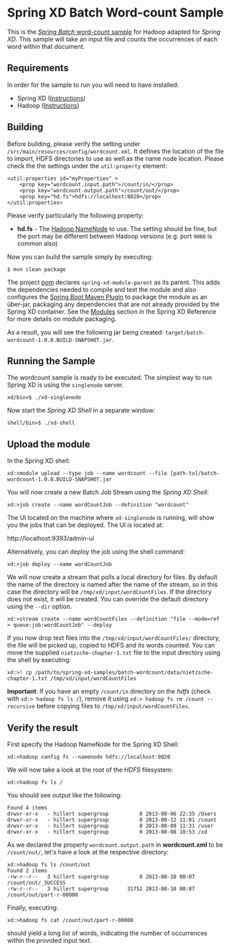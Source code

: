 Spring XD Batch Word-count Sample
=================================

This is the [*Spring Batch* word-count sample](https://github.com/SpringSource/spring-data-book/tree/master/hadoop/batch-wordcount) for Hadoop adapted for *Spring XD*. This sample will take an input file and counts the occurrences of each word within that document.

## Requirements

In order for the sample to run you will need to have installed:

* Spring XD ([Instructions](https://docs.spring.io/spring-xd/docs/current/reference/html/#getting-started))
* Hadoop ([Instructions](https://docs.spring.io/spring-xd/docs/current/reference/html/#_installing_hadoop))

## Building

Before building, please verify the setting under `/src/main/resources/config/wordcount.xml`. It defines the location of the file to import, HDFS directories to use as well as the name node location. Please check the the settings under the `util:property` element:

	<util:properties id="myProperties" >
		<prop key="wordcount.input.path">/count/in/</prop>
		<prop key="wordcount.output.path">/count/out/</prop>
		<prop key="hd.fs">hdfs://localhost:8020</prop>
	</util:properties>

Please verify particularly the following property:

* **hd.fs** - The [Hadoop NameNode](http://wiki.apache.org/hadoop/NameNode) to use. The setting should be fine, but the port may be different between Hadoop versions (e.g. port `9000` is common also)

Now you can build the sample simply by executing:

	$ mvn clean package

The project [pom][] declares `spring-xd-module-parent` as its parent. This adds the dependencies needed to compile and test the module and also configures the [Spring Boot Maven Plugin][] to package the module as an über-jar, packaging any dependencies that are not already provided by the Spring XD container. See the [Modules][] section in the Spring XD Reference for more details on module packaging.

As a result, you will see the following jar being created: `target/batch-wordcount-1.0.0.BUILD-SNAPSHOT.jar`.

## Running the Sample

The wordcount sample is ready to be executed. The simplest way to run Spring XD is using the `singlenode` server.

	xd/bin>$ ./xd-singlenode

Now start the *Spring XD Shell* in a separate window:

	shell/bin>$ ./xd-shell

## Upload the module

In the Spring XD shell:

    xd:>module upload --type job --name wordcount --file [path-to]/batch-wordcount-1.0.0.BUILD-SNAPSHOT.jar

You will now create a new Batch Job Stream using the *Spring XD Shell*:

	xd:>job create --name wordCountJob --definition "wordcount"

The UI located on the machine where `xd-singlenode` is running, will show you the jobs that can be deployed.  The UI is located at:

http://localhost:9393/admin-ui

Alternatively, you can deploy the job using the shell command:

	xd:>job deploy --name wordCountJob

We will now create a stream that polls a local directory for files.  By default the name of the directory is named after the name of the stream, so in this case the directory will be `/tmp/xd/input/wordCountFiles`. If the directory does not exist, it will be created. You can override the default directory using the `--dir` option.

	xd:>stream create --name wordCountFiles --definition "file --mode=ref > queue:job:wordCountJob" --deploy

If you now drop text files into the  `/tmp/xd/input/wordCountFiles/` directory, the file will be picked up, copied to HDFS and its words counted. You can move the supplied `nietzsche-chapter-1.txt` file to the input directory using the shell by executing:

	xd:>! cp /path/to/spring-xd-samples/batch-wordcount/data/nietzsche-chapter-1.txt /tmp/xd/input/wordCountFiles

**Important**: If you have an empty `/count/in` directory on the *hdfs* (check with `xd:> hadoop fs ls /`), remove it using `xd:> hadoop fs rm /count --recursive` before copying files to `/tmp/xd/input/wordCountFiles`. 

## Verify the result

First specify the Hadoop NameNode for the Spring XD Shell:

	xd:>hadoop config fs --namenode hdfs://localhost:8020

We will now take a look at the root of the *HDFS* filesystem:

	xd:>hadoop fs ls /

You should see output like the following:

	Found 4 items
	drwxr-xr-x   - hillert supergroup          0 2013-08-06 22:35 /Users
	drwxr-xr-x   - hillert supergroup          0 2013-08-12 11:01 /count
	drwxr-xr-x   - hillert supergroup          0 2013-08-09 11:31 /user
	drwxr-xr-x   - hillert supergroup          0 2013-08-08 10:53 /xd

As we declared the property `wordcount.output.path` in **wordcount.xml** to be `/count/out/`, let's have a look at the respective directory:

	xd:>hadoop fs ls /count/out
	Found 2 items
	-rw-r--r--   3 hillert supergroup          0 2013-08-10 00:07 /count/out/_SUCCESS
	-rw-r--r--   3 hillert supergroup      31752 2013-08-10 00:07 /count/out/part-r-00000

Finally, executing:

	xd:>hadoop fs cat /count/out/part-r-00000

should yield a long list of words, indicating the number of occurrences within the provided input text.

[pom]: https://github.com/spring-projects/spring-xd-samples/blob/master/batch-wordcount/pom.xml
[Spring Boot Maven Plugin]: http://docs.spring.io/spring-boot/docs/current/reference/html/build-tool-plugins-maven-plugin.html
[Modules]: http://docs.spring.io/spring-xd/docs/current/reference/html/#modules
